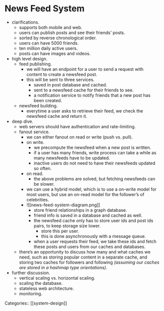 # News Feed System

- clarifications.
	- supports both mobile and web.
	- users can publish posts and see their friends’ posts.
	- sorted by reverse chronological order.
	- users can have 5000 friends.
	- ten million daily active users.
	- posts can have images and videos.
- high level design.
	- feed publishing.
		- we will have an endpoint for a user to send a request with content to create a newsfeed post.
		- this will be sent to three services.
			- saved in post database and cached.
			- sent to a newsfeed cache for their friends to see.
			- a notification service to notify friends that a new post has been created.
	- newsfeed building.
		- everytime a user asks to retrieve their feed, we check the newsfeed cache and return it.
- deep dive.
	- web servers should have authentication and rate-limiting.
	- fanout service.
		- we can either fanout on read or write (push vs. pull).
		- on write.
			- we precompute the newsfeed when a new post is written.
			- if a user has many friends, write process can take a while as many newsfeeds have to be updated.
			- inactive users do not need to have their newsfeeds updated so often.
		- on read.
			- the above problems are solved, but fetching newsfeeds can be slower.
		- we can use a hybrid model, which is to use a on-write model for most users, but use an on-read model for the follower’s of celebrities.
		- ![[news-feed-system-diagram.png]]
			- store friend relationships in a graph database.
			- friend info is saved in a database and cached as well.
			- the newsfeed cache only has to store user ids and post ids pairs, to keep storage size lower.
				- store this per user.
				- this is done asynchronously with a message queue.
			- when a user requests their feed, we take these ids and fetch these posts and users from our caches and databases.
	- there’s an opportunity to discuss how many and what caches we need, such as storing popular content in a separate cache, and storing two caches for followers and following *(assuming our caches are stored in a hashmap type orientations)*.
- further discussion.
	- vertical scaling vs. horizontal scaling.
	- scaling the database.
	- stateless web architecture.
	- monitoring.

Categories:: [[system-design]]
